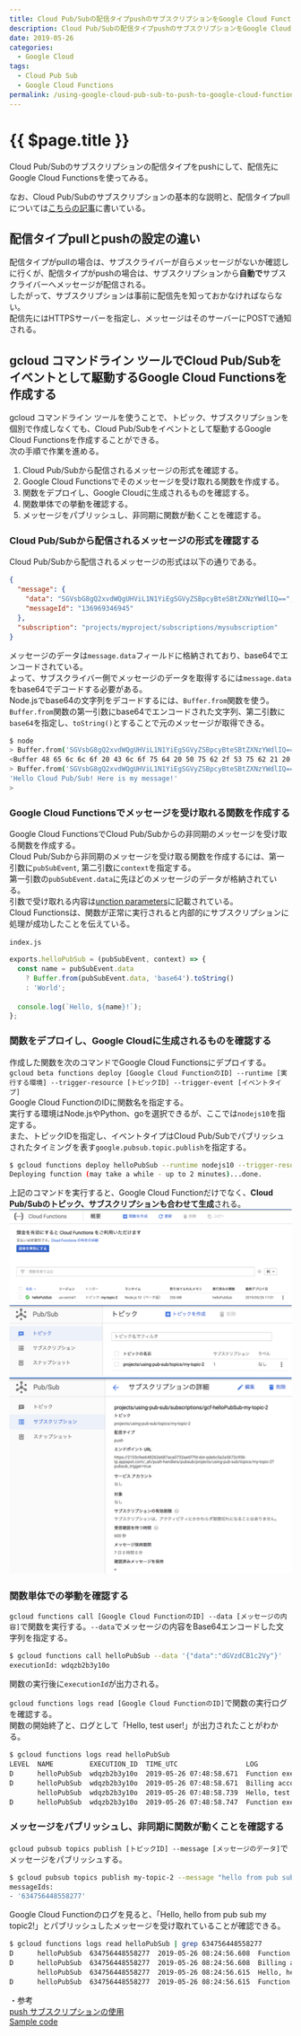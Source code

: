 ```yaml
---
title: Cloud Pub/Subの配信タイプpushのサブスクリプションをGoogle Cloud Functionsに配信する
description: Cloud Pub/Subの配信タイプpushのサブスクリプションをGoogle Cloud Functionsに配信する
date: 2019-05-26
categories:
  - Google Cloud
tags:
  - Cloud Pub Sub
  - Google Cloud Functions
permalink: /using-google-cloud-pub-sub-to-push-to-google-cloud-functions
---
```


# {{ $page.title }}

<PostMeta/>

Cloud Pub/Subのサブスクリプションの配信タイプをpushにして、配信先にGoogle Cloud Functionsを使ってみる。

なお、Cloud Pub/Subのサブスクリプションの基本的な説明と、配信タイプpullについては[こちらの記事](/using-google-cloud-pub-sub-pull-with-gcloud-tool)に書いている。

## 配信タイプpullとpushの設定の違い
配信タイプがpullの場合は、サブスクライバーが自らメッセージがないか確認しに行くが、配信タイプがpushの場合は、サブスクリプションから**自動で**サブスクライバーへメッセージが配信される。  
したがって、サブスクリプションは事前に配信先を知っておかなければならない。  
配信先にはHTTPSサーバーを指定し、メッセージはそのサーバーにPOSTで通知される。  

## gcloud コマンドライン ツールでCloud Pub/Subをイベントとして駆動するGoogle Cloud Functionsを作成する
gcloud コマンドライン ツールを使うことで、トピック、サブスクリプションを個別で作成しなくても、Cloud Pub/Subをイベントとして駆動するGoogle Cloud Functionsを作成することができる。  
次の手順で作業を進める。  
  
1. Cloud Pub/Subから配信されるメッセージの形式を確認する。
2. Google Cloud Functionsでそのメッセージを受け取れる関数を作成する。
3. 関数をデプロイし、Google Cloudに生成されるものを確認する。
4. 関数単体での挙動を確認する。  
5. メッセージをパブリッシュし、非同期に関数が動くことを確認する。

### Cloud Pub/Subから配信されるメッセージの形式を確認する
Cloud Pub/Subから配信されるメッセージの形式は以下の通りである。  

``` JSON
{
  "message": {
    "data": "SGVsbG8gQ2xvdWQgUHViL1N1YiEgSGVyZSBpcyBteSBtZXNzYWdlIQ==",
    "messageId": "136969346945"
  },
  "subscription": "projects/myproject/subscriptions/mysubscription"
}
```

メッセージのデータは`message.data`フィールドに格納されており、base64でエンコードされている。  
よって、サブスクライバー側でメッセージのデータを取得するには`message.data`をbase64でデコードする必要がある。  
Node.jsでbase64の文字列をデコードするには、`Buffer.from`関数を使う。  
`Buffer.from`関数の第一引数にbase64でエンコードされた文字列、第二引数に`base64`を指定し、`toString()`とすることで元のメッセージが取得できる。  

``` sh
$ node
> Buffer.from('SGVsbG8gQ2xvdWQgUHViL1N1YiEgSGVyZSBpcyBteSBtZXNzYWdlIQ==', 'base64')
<Buffer 48 65 6c 6c 6f 20 43 6c 6f 75 64 20 50 75 62 2f 53 75 62 21 20 48 65 72 65 20 69 73 20 6d 79 20 6d 65 73 73 61 67 65 21>
> Buffer.from('SGVsbG8gQ2xvdWQgUHViL1N1YiEgSGVyZSBpcyBteSBtZXNzYWdlIQ==', 'base64').toString()
'Hello Cloud Pub/Sub! Here is my message!'
>
```

### Google Cloud Functionsでメッセージを受け取れる関数を作成する
Google Cloud FunctionsでCloud Pub/Subからの非同期のメッセージを受け取る関数を作成する。  
Cloud Pub/Subから非同期のメッセージを受け取る関数を作成するには、第一引数に`pubSubEvent`, 第二引数に`context`を指定する。  
第一引数の`pubSubEvent.data`に先ほどのメッセージのデータが格納されている。  
引数で受け取れる内容は[unction parameters](https://cloud.google.com/functions/docs/writing/background#function_parameters)に記載されている。  
Cloud Functionsは、関数が正常に実行されると内部的にサブスクリプションに処理が成功したことを伝えている。  

`index.js`
``` js
exports.helloPubSub = (pubSubEvent, context) => {
  const name = pubSubEvent.data
    ? Buffer.from(pubSubEvent.data, 'base64').toString()
    : 'World';

  console.log(`Hello, ${name}!`);
};
```

### 関数をデプロイし、Google Cloudに生成されるものを確認する
作成した関数を次のコマンドでGoogle Cloud Functionsにデプロイする。  
`gcloud beta functions deploy [Google Cloud FunctionのID] --runtime [実行する環境] --trigger-resource [トピックID] --trigger-event [イベントタイプ]`  
Google Cloud FunctionのIDに関数名を指定する。  
実行する環境はNode.jsやPython、goを選択できるが、ここでは`nodejs10`を指定する。  
また、トピックIDを指定し、イベントタイプはCloud Pub/Subでパブリッシュされたタイミングを表す`google.pubsub.topic.publish`を指定する。  

``` sh
$ gcloud functions deploy helloPubSub --runtime nodejs10 --trigger-resource my-topic-2 --trigger-event google.pubsub.topic.publish
Deploying function (may take a while - up to 2 minutes)...done.
```

上記のコマンドを実行すると、Google Cloud Functionだけでなく、**Cloud Pub/Subのトピック、サブスクリプションも合わせて生成**される。
![生成されたfunction](./function.png)
![生成されたtopic](./topic.png)
![生成されたsubscription](./subscription.png)

### 関数単体での挙動を確認する
`gcloud functions call [Google Cloud FunctionのID] --data [メッセージの内容]`で関数を実行する。`--data`でメッセージの内容をBase64エンコードした文字列を指定する。  

``` sh
$ gcloud functions call helloPubSub --data '{"data":"dGVzdCB1c2Vy"}'
executionId: wdqzb2b3y10o
```
関数の実行後に`executionId`が出力される。

`gcloud functions logs read [Google Cloud FunctionのID]`で関数の実行ログを確認する。  
関数の開始終了と、ログとして「Hello, test user!」が出力されたことがわかる。  

``` sh
$ gcloud functions logs read helloPubSub
LEVEL  NAME         EXECUTION_ID  TIME_UTC                 LOG
D      helloPubSub  wdqzb2b3y10o  2019-05-26 07:48:58.671  Function execution started
D      helloPubSub  wdqzb2b3y10o  2019-05-26 07:48:58.671  Billing account not configured. External network is not accessible and quotas are severely limited. Configure billing account to remove these restrictions
       helloPubSub  wdqzb2b3y10o  2019-05-26 07:48:58.739  Hello, test user!
D      helloPubSub  wdqzb2b3y10o  2019-05-26 07:48:58.747  Function execution took 77 ms, finished with status: 'ok'
```

### メッセージをパブリッシュし、非同期に関数が動くことを確認する
`gcloud pubsub topics publish [トピックID] --message [メッセージのデータ]`でメッセージをパブリッシュする。  

``` sh
$ gcloud pubsub topics publish my-topic-2 --message "hello from pub sub my topic2"
messageIds:
- '634756448558277'
```

Google Cloud Functionのログを見ると、「Hello, hello from pub sub my topic2!」とパブリッシュしたメッセージを受け取れていることが確認できる。  
``` sh
$ gcloud functions logs read helloPubSub | grep 634756448558277
D      helloPubSub  634756448558277  2019-05-26 08:24:56.608  Function execution started
D      helloPubSub  634756448558277  2019-05-26 08:24:56.608  Billing account not configured. External network is not accessible and quotas are severely limited. Configure billing account to remove these restrictions
       helloPubSub  634756448558277  2019-05-26 08:24:56.615  Hello, hello from pub sub my topic2!
D      helloPubSub  634756448558277  2019-05-26 08:24:56.615  Function execution took 8 ms, finished with status: 'ok'
```

・参考  
[push サブスクリプションの使用](https://cloud.google.com/pubsub/docs/push?hl=ja)  
[Sample code](https://cloud.google.com/functions/docs/calling/pubsub)  
